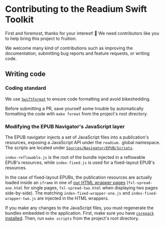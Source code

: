 # Contributing to the Readium Swift Toolkit

First and foremost, thanks for your interest! 🙏 We need contributors like you to help bring this project to fruition.

We welcome many kind of contributions such as improving the documentation, submitting bug reports and feature requests, or writing code.

## Writing code

### Coding standard

We use [`SwiftFormat`](https://github.com/nicklockwood/SwiftFormat) to ensure code formatting and avoid bikeshedding.

Before submitting a PR, save yourself some trouble by automatically formatting the code with `make format` from the project's root directory.

### Modifying the EPUB Navigator's JavaScript layer

The EPUB navigator injects a set of JavaScript files into a publication's resources, exposing a JavaScript API under the `readium.` global namespace. The scripts are located under [`Sources/Navigator/EPUB/Scripts`](Sources/Navigator/EPUB/Scripts).

`index-reflowable.js` is the root of the bundle injected in a reflowable EPUB's resources, while `index-fixed.js` is used for a fixed-layout EPUB's resources.

In the case of fixed-layout EPUBs, the publication resources are actually loaded inside an `iframe` in one of [our HTML wrapper pages](Sources/Navigator/EPUB/Assets/) (`fxl-spread-one.html` for single pages, `fxl-spread-two.html` when displaying two pages side-by-side). The matching `index-fixed-wrapper-one.js` and `index-fixed-wrapper-two.js` are injected in the HTML wrappers.

If you make any changes to the JavaScript files, you must regenerate the bundles embedded in the application. First, make sure you have [`corepack` installed](https://pnpm.io/installation#using-corepack). Then, run `make scripts` from the project's root directory.

